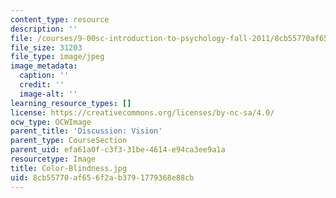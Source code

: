 ```yaml
---
content_type: resource
description: ''
file: /courses/9-00sc-introduction-to-psychology-fall-2011/8cb55770af656f2ab3791779368e88cb_Color-Blindness.jpg
file_size: 31203
file_type: image/jpeg
image_metadata:
  caption: ''
  credit: ''
  image-alt: ''
learning_resource_types: []
license: https://creativecommons.org/licenses/by-nc-sa/4.0/
ocw_type: OCWImage
parent_title: 'Discussion: Vision'
parent_type: CourseSection
parent_uid: efa61a0f-c3f3-31be-4614-e94ca3ee9a1a
resourcetype: Image
title: Color-Blindness.jpg
uid: 8cb55770-af65-6f2a-b379-1779368e88cb
---
```

